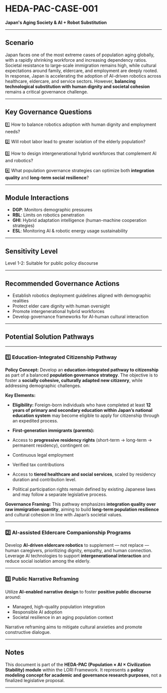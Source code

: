# HEDA-PAC-CASE-001
**Japan's Aging Society & AI + Robot Substitution**

---

## Scenario

Japan faces one of the most extreme cases of population aging globally, with a rapidly shrinking workforce and increasing dependency ratios.
Societal resistance to large-scale immigration remains high, while cultural expectations around family, eldercare, and employment are deeply rooted.
In response, Japan is accelerating the adoption of AI-driven robotics across healthcare, eldercare, and service sectors.
However, **balancing technological substitution with human dignity and societal cohesion** remains a critical governance challenge.

---

## Key Governance Questions

1️⃣ How to balance robotics adoption with human dignity and employment needs?

2️⃣ Will robot labor lead to greater isolation of the elderly population?

3️⃣ How to design intergenerational hybrid workforces that complement AI and robotics?

4️⃣ What population governance strategies can optimize both **integration quality** and **long-term social   resilience**?

---

## Module Interactions

- **DGP**: Monitors demographic pressures
- **RBL**: Limits on robotics penetration
- **GHI**: Hybrid adaptation intelligence (human-machine cooperation strategies)
- **ESL**: Monitoring AI & robotic energy usage sustainability

---

## Sensitivity Level

Level 1-2: Suitable for public policy discourse

---

## Recommended Governance Actions

- Establish robotics deployment guidelines aligned with demographic realities
- Protect elder care dignity with human oversight
- Promote intergenerational hybrid workforces
- Develop governance frameworks for AI-human cultural interaction

---

## Potential Solution Pathways

---

### 1️⃣ Education-Integrated Citizenship Pathway

**Policy Concept:**
Develop an **education-integrated pathway to citizenship** as part of a balanced **population governance strategy**.
The objective is to foster a **socially cohesive, culturally adapted new citizenry**, while addressing demographic challenges.

**Key Elements:**
- **Eligibility:**
Foreign-born individuals who have completed at least **12 years of primary and secondary education within Japan’s national education system** may become eligible to apply for citizenship through an expedited process.

- **First-generation immigrants (parents):**
- Access to **progressive residency rights** (short-term → long-term → permanent residency), contingent on:
- Continuous legal employment
- Verified tax contributions
- Access to **tiered healthcare and social services**, scaled by residency duration and contribution level.
- Political participation rights remain defined by existing Japanese laws and may follow a separate legislative process.

**Governance Framing:**
This pathway emphasizes **integration quality over raw immigration quantity**, aiming to build **long-term population resilience** and cultural cohesion in line with Japan’s societal values.

---

### 2️⃣ AI-assisted Eldercare Companionship Programs

Develop **AI-driven eldercare robotics** to supplement — not replace — human caregivers, prioritizing dignity, empathy, and human connection.
Leverage AI technologies to support **intergenerational interaction** and reduce social isolation among the elderly.

---

### 3️⃣ Public Narrative Reframing

Utilize **AI-enabled narrative design** to foster **positive public discourse** around:
- Managed, high-quality population integration
- Responsible AI adoption
- Societal resilience in an aging population context

Narrative reframing aims to mitigate cultural anxieties and promote constructive dialogue.

---

## Notes

This document is part of the **HEDA-PAC (Population × AI × Civilization Stability) module** within the LORI Framework.
It represents a **policy modeling concept for academic and governance research purposes**, not a finalized legislative proposal.

---
